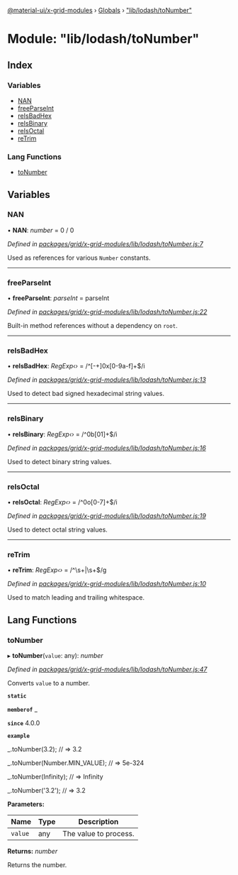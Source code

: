 [@material-ui/x-grid-modules](../README.md) › [Globals](../globals.md) › ["lib/lodash/toNumber"](_lib_lodash_tonumber_.md)

# Module: "lib/lodash/toNumber"

## Index

### Variables

- [NAN](_lib_lodash_tonumber_.md#nan)
- [freeParseInt](_lib_lodash_tonumber_.md#freeparseint)
- [reIsBadHex](_lib_lodash_tonumber_.md#reisbadhex)
- [reIsBinary](_lib_lodash_tonumber_.md#reisbinary)
- [reIsOctal](_lib_lodash_tonumber_.md#reisoctal)
- [reTrim](_lib_lodash_tonumber_.md#retrim)

### Lang Functions

- [toNumber](_lib_lodash_tonumber_.md#tonumber)

## Variables

### NAN

• **NAN**: _number_ = 0 / 0

_Defined in [packages/grid/x-grid-modules/lib/lodash/toNumber.js:7](https://github.com/mui-org/material-ui-x/blob/a679779/packages/grid/x-grid-modules/lib/lodash/toNumber.js#L7)_

Used as references for various `Number` constants.

---

### freeParseInt

• **freeParseInt**: _parseInt_ = parseInt

_Defined in [packages/grid/x-grid-modules/lib/lodash/toNumber.js:22](https://github.com/mui-org/material-ui-x/blob/a679779/packages/grid/x-grid-modules/lib/lodash/toNumber.js#L22)_

Built-in method references without a dependency on `root`.

---

### reIsBadHex

• **reIsBadHex**: _RegExp‹›_ = /^[-+]0x[0-9a-f]+\$/i

_Defined in [packages/grid/x-grid-modules/lib/lodash/toNumber.js:13](https://github.com/mui-org/material-ui-x/blob/a679779/packages/grid/x-grid-modules/lib/lodash/toNumber.js#L13)_

Used to detect bad signed hexadecimal string values.

---

### reIsBinary

• **reIsBinary**: _RegExp‹›_ = /^0b[01]+\$/i

_Defined in [packages/grid/x-grid-modules/lib/lodash/toNumber.js:16](https://github.com/mui-org/material-ui-x/blob/a679779/packages/grid/x-grid-modules/lib/lodash/toNumber.js#L16)_

Used to detect binary string values.

---

### reIsOctal

• **reIsOctal**: _RegExp‹›_ = /^0o[0-7]+\$/i

_Defined in [packages/grid/x-grid-modules/lib/lodash/toNumber.js:19](https://github.com/mui-org/material-ui-x/blob/a679779/packages/grid/x-grid-modules/lib/lodash/toNumber.js#L19)_

Used to detect octal string values.

---

### reTrim

• **reTrim**: _RegExp‹›_ = /^\s+|\s+\$/g

_Defined in [packages/grid/x-grid-modules/lib/lodash/toNumber.js:10](https://github.com/mui-org/material-ui-x/blob/a679779/packages/grid/x-grid-modules/lib/lodash/toNumber.js#L10)_

Used to match leading and trailing whitespace.

## Lang Functions

### toNumber

▸ **toNumber**(`value`: any): _number_

_Defined in [packages/grid/x-grid-modules/lib/lodash/toNumber.js:47](https://github.com/mui-org/material-ui-x/blob/a679779/packages/grid/x-grid-modules/lib/lodash/toNumber.js#L47)_

Converts `value` to a number.

**`static`**

**`memberof`** \_

**`since`** 4.0.0

**`example`**

\_.toNumber(3.2);
// => 3.2

\_.toNumber(Number.MIN_VALUE);
// => 5e-324

\_.toNumber(Infinity);
// => Infinity

\_.toNumber('3.2');
// => 3.2

**Parameters:**

| Name    | Type | Description           |
| ------- | ---- | --------------------- |
| `value` | any  | The value to process. |

**Returns:** _number_

Returns the number.
